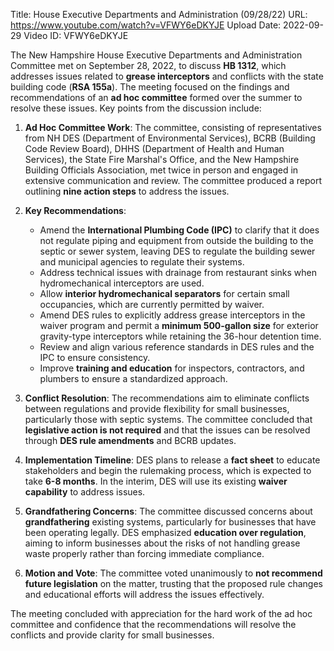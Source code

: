 Title: House Executive Departments and Administration (09/28/22)
URL: https://www.youtube.com/watch?v=VFWY6eDKYJE
Upload Date: 2022-09-29
Video ID: VFWY6eDKYJE

The New Hampshire House Executive Departments and Administration Committee met on September 28, 2022, to discuss **HB 1312**, which addresses issues related to **grease interceptors** and conflicts with the state building code (**RSA 155a**). The meeting focused on the findings and recommendations of an **ad hoc committee** formed over the summer to resolve these issues. Key points from the discussion include:

1. **Ad Hoc Committee Work**: The committee, consisting of representatives from NH DES (Department of Environmental Services), BCRB (Building Code Review Board), DHHS (Department of Health and Human Services), the State Fire Marshal's Office, and the New Hampshire Building Officials Association, met twice in person and engaged in extensive communication and review. The committee produced a report outlining **nine action steps** to address the issues.

2. **Key Recommendations**:
   - Amend the **International Plumbing Code (IPC)** to clarify that it does not regulate piping and equipment from outside the building to the septic or sewer system, leaving DES to regulate the building sewer and municipal agencies to regulate their systems.
   - Address technical issues with drainage from restaurant sinks when hydromechanical interceptors are used.
   - Allow **interior hydromechanical separators** for certain small occupancies, which are currently permitted by waiver.
   - Amend DES rules to explicitly address grease interceptors in the waiver program and permit a **minimum 500-gallon size** for exterior gravity-type interceptors while retaining the 36-hour detention time.
   - Review and align various reference standards in DES rules and the IPC to ensure consistency.
   - Improve **training and education** for inspectors, contractors, and plumbers to ensure a standardized approach.

3. **Conflict Resolution**: The recommendations aim to eliminate conflicts between regulations and provide flexibility for small businesses, particularly those with septic systems. The committee concluded that **legislative action is not required** and that the issues can be resolved through **DES rule amendments** and BCRB updates.

4. **Implementation Timeline**: DES plans to release a **fact sheet** to educate stakeholders and begin the rulemaking process, which is expected to take **6-8 months**. In the interim, DES will use its existing **waiver capability** to address issues.

5. **Grandfathering Concerns**: The committee discussed concerns about **grandfathering** existing systems, particularly for businesses that have been operating legally. DES emphasized **education over regulation**, aiming to inform businesses about the risks of not handling grease waste properly rather than forcing immediate compliance.

6. **Motion and Vote**: The committee voted unanimously to **not recommend future legislation** on the matter, trusting that the proposed rule changes and educational efforts will address the issues effectively.

The meeting concluded with appreciation for the hard work of the ad hoc committee and confidence that the recommendations will resolve the conflicts and provide clarity for small businesses.